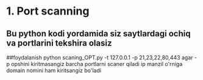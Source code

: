 # 1. Port scanning
## Bu python kodi yordamida siz saytlardagi ochiq va portlarini tekshira olasiz
##foydalanish
python scaning_OPT.py -t 127.0.0.1 -p 21,23,22,80,443
agar -p opshini kiritmasangiz barcha portlarni scaner qiladi
ip manzil o'rniga domain nomini ham kiritsangiz bo'ladi

